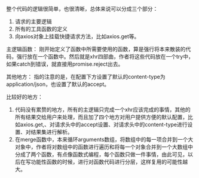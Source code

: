 整个代码的逻辑很简单，也很清晰，总体来说可以分成三个部分：
1. 请求的主要逻辑
2. 所有的工具函数的定义
3. 向axios对象上挂载快捷请求方法，比如axios.get等。

主逻辑函数：
刚开始定义了函数中所需要使用的函数，算是强行将本来散装的代码，强行放在一个函数中。然后就是xhr四部曲，作者将这些代码放在一个try中，如果catch到错误，就直接用promise.reject出去。

其他地方：
指的注意的是，在配置下方设置了默认的content-type为application/json，也设置了默认的accept。

比较好的地方：
1. 代码没有累赘的地方，所有的主逻辑只完成一个xhr应该完成的事情，其他的所有结果交给用户来处理，而且加了四个地方对用户提供方便的默认配置，比如axios.get,、对请求头中的accept设置、对请求头中的content-type进行设置、对结果集进行解析。
2. 在merge函数中，本来循环arguments数组，将数组中的每一项合并到一个大对象中，作者将对数组中的函数进行遍历和将每一个对象合并到一个大数组中分成了两个函数，有点像函数式编程，每个函数只做一件事情，由此可见，以后在写功能性函数的时候，进行对函数代码进行分层，这样复用的可能性越大。